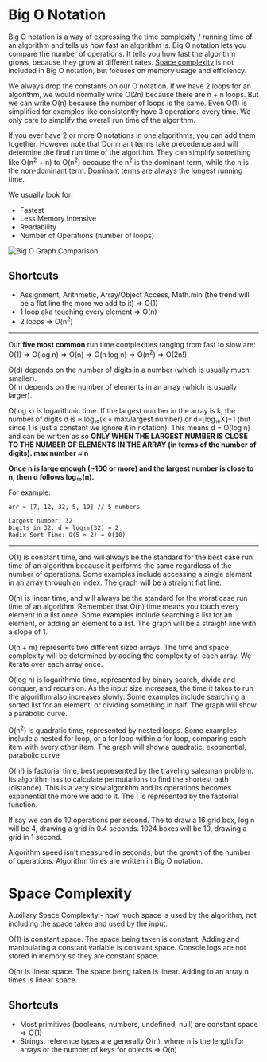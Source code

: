 # Big O Notation
Big O notation is a way of expressing the time complexity / running time of an algorithm and tells us how fast an algorithm is. Big O notation lets you compare the number of operations. It tells you how fast the algorithm grows, because they grow at different rates. [Space complexity](#space-complexity) is not included in Big O notation, but focuses on memory usage and efficiency. 

We always drop the constants on our O notation. If we have 2 loops for an algorithm, we would normally write O(2n) because there are n + n loops. But we can write O(n) because the number of loops is the same. Even O(1) is simplified for examples like consistently have 3 operations every time. We only care to simplify the overall run time of the algorithm.

If you ever have 2 or more O notations in one algorithms, you can add them together. However note that Dominant terms take precedence and will determine the final run time of the algorithm. They can simplify something like O(n<sup>2</sup> + n) to O(n<sup>2</sup>) because the n<sup>2</sup> is the dominant term, while the n is the non-dominant term. Dominant terms are always the longest running time.

We usually look for:
* Fastest
* Less Memory Intensive
* Readability
* Number of Operations (number of loops)

![Big O Graph Comparison](https://miro.medium.com/v2/resize:fit:678/0*ouBkTMgA_yg_Etfz.png)
## Shortcuts
* Assignment, Arithmetic, Array/Object Access, Math.min (the trend will be a flat line the more we add to it) => O(1)
* 1 loop aka touching every element => O(n)
* 2 loops => O(n<sup>2</sup>)

---
Our **five most common** run time complexities ranging from fast to slow are:
O(1) => O(log n) => O(n) => O(n log n) => O(n<sup>2</sup>) => O(2n!)  


O(d) depends on the number of digits in a number (which is usually much smaller).  
O(n) depends on the number of elements in an array (which is usually larger).


O(log k) is logarithmic time. If the largest number in the array is k, the number of digits d is ≈ log₁₀(k = max/largest number) or d=⌊log₁₀X⌋+1 (but since 1 is just a constant we ignore it in notation). This means d = O(log n) and can be written as so **ONLY WHEN THE LARGEST NUMBER IS CLOSE TO THE NUMBER OF ELEMENTS IN THE ARRAY (in terms of the number of digits). max number ≈ n**

**Once n is large enough (~100 or more) and the largest number is close to n, then d follows log₁₀(n).**

For example: 
```
arr = [7, 12, 32, 5, 19] // 5 numbers

Largest number: 32
Digits in 32: d = log₁₀(32) ≈ 2
Radix Sort Time: O(5 × 2) = O(10)
```

---

O(1) is constant time, and will always be the standard for the best case run time of an algorithm because it performs the same regardless of the number of operations. Some examples include accessing a single element in an array through an index. The graph will be a straight flat line.

O(n) is linear time, and will always be the standard for the worst case run time of an algorithm. Remember that O(n) time means you touch every element in a list once. Some examples include searching a list for an element, or adding an element to a list. The graph will be a straight line with a slope of 1.

O(n + m) represents two different sized arrays. The time and space complexity will be determined by adding the complexity of each array. We iterate over each array once. 

O(log n) is logarithmic time, represented by binary search, divide and conquer, and recursion. As the input size increases, the time it takes to run the algorithm also increases slowly. Some examples include searching a sorted list for an element, or dividing something in half. The graph will show a parabolic curve.

O(n<sup>2</sup>) is quadratic time, represented by nested loops. Some examples include a nested for loop, or a for loop within a for loop, comparing each item with every other item. The graph will show a quadratic, exponential, parabolic curve

O(n!) is factorial time, best represented by the traveling salesman problem. Its algorithm has to calculate permutations to find the shortest path (distance). This is a very slow algorithm and its operations becomes exponential the more we add to it. The ! is represented by the factorial function.

If say we can do 10 operations per second. The to draw a 16 grid box, log n will be 4, drawing a grid in 0.4 seconds. 1024 boxes will be 10, drawing a grid in 1 second. 

Algorithm speed isn't measured in seconds, but the growth of the number of operations. Algorithm times are written in Big O notation. 


# Space Complexity 

Auxiliary Space Complexity - how much space is used by the algorithm, not including the space taken and used by the input. 

O(1) is constant space. The space being taken is constant. Adding and manipulating a constant variable is constant space. Console logs are not stored in memory so they are constant space.

O(n) is linear space. The space being taken is linear. Adding to an array n times is linear space.


## Shortcuts
* Most primitives (booleans, numbers, undefined, null) are constant space => O(1)
* Strings, reference types are generally O(n), where n is the length for arrays or the number of keys for objects => O(n)
